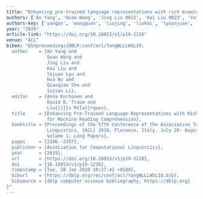 ```yaml
---
title: "Enhancing pre-trained language representations with rich knowledge for machine reading comprehension"
authors: ['An Yang', 'Quan Wang', 'Jing Liu 0022', 'Kai Liu 0023', 'Yajuan Lyu', 'Hua Wu 0003', 'Qiaoqiao She', 'Sujian Li']
authors-key: ['yangan', 'wangquan', 'liujing', 'liukai', 'lyuyajuan', 'wuhua', 'sheqiaoqiao', 'lisujian']
year: "2019"
article-link: "https://doi.org/10.18653/v1/p19-1226"
venue: "ACL"
bibex: "@inproceedings{DBLP:conf/acl/YangWLLLWSL19,
  author    = {An Yang and
               Quan Wang and
               Jing Liu and
               Kai Liu and
               Yajuan Lyu and
               Hua Wu and
               Qiaoqiao She and
               Sujian Li},
  editor    = {Anna Korhonen and
               David R. Traum and
               Llu{{i}}s M{{a}}rquez},
  title     = {Enhancing Pre-Trained Language Representations with Rich Knowledge
               for Machine Reading Comprehension},
  booktitle = {Proceedings of the 57th Conference of the Association for Computational
               Linguistics, {ACL} 2019, Florence, Italy, July 28- August 2, 2019,
               Volume 1: Long Papers},
  pages     = {2346--2357},
  publisher = {Association for Computational Linguistics},
  year      = {2019},
  url       = {https://doi.org/10.18653/v1/p19-1226},
  doi       = {10.18653/v1/p19-1226},
  timestamp = {Tue, 28 Jan 2020 10:27:42 +0100},
  biburl    = {https://dblp.org/rec/conf/acl/YangWLLLWSL19.bib},
  bibsource = {dblp computer science bibliography, https://dblp.org}
}"
---
```

